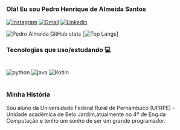 ### Olá! Eu sou Pedro Henrique de Almeida Santos 
[![Instagram](https://img.shields.io/badge/Instagram-E4405F?style=for-the-badge&logo=instagram&logoColor=white)](https://www.instagram.com/pedro_almeidax/)
[![Gmail](https://img.shields.io/badge/Gmail-D14836?style=for-the-badge&logo=gmail&logoColor=white)](pedrohas35@gmail.com)
[![Linkedin](https://img.shields.io/badge/LinkedIn-0077B5?style=for-the-badge&logo=linkedin&logoColor=white)](https://www.linkedin.com/in/pedro-almeida-b69195279/)

 ![Pedro Almeida GitHub stats](https://github-readme-stats.vercel.app/api?username=PedroAlmeida18&show_icons=true&dracula)
[![Top Langs](https://github-readme-stats.vercel.app/api/top-langs/?username=PedroAlmeida18)]
 
 ### Tecnologias que uso/estudando 💻
 <div style="display: inline_block"><br/>
  <img align="center" alt="python" src="https://img.shields.io/badge/Python-3776AB?style=for-the-badge&logo=python&logoColor=yellow" />
  <img align="center" alt="java" src="https://img.shields.io/badge/Java-ED8B00?style=for-the-badge&logo=openjdk&logoColor=white" />
  <img align="center" alt="Kotlin" src="https://img.shields.io/badge/Kotlin-0095D5?&style=for-the-badge&logo=kotlin&logoColor=white"/>
 </div> <br/>
 
 ### Minha História
 Sou aluno da Universidade Federal Rural de Pernambuco (UFRPE) - Unidade acadêmica de Belo Jardim,atualmente no 4º de Eng.da Computação e tenho um sonho de ser um grande programador. 
 
  
